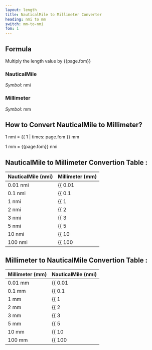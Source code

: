 ```yaml
---
layout: length
title: NauticalMile to Millimeter Converter
heading: nmi to mm
switch: mm-to-nmi
fom: 1
---
```


## Formula
Multiply the length value by {{page.fom}}

### NauticalMile
*Symbol*: nmi

### Millimeter
*Symbol*: mm

## How to Convert NauticalMile to Millimeter?
1 nmi = {{ 1 | times: page.fom }} mm

1 mm = {{page.fom}} nmi

## NauticalMile to Millimeter Convertion Table :

| NauticalMile (nmi) | Millimeter (mm) |
| ---- | ---- |
| 0.01 nmi | {{ 0.01 | times: page.fom | round: 5 }} mm |
| 0.1 nmi | {{ 0.1 | times: page.fom | round: 5 }} mm |
| 1 nmi | {{ 1 | times: page.fom | round: 5 }} mm |
| 2 nmi | {{ 2 | times: page.fom | round: 5 }} mm |
| 3 nmi | {{ 3 | times: page.fom | round: 5 }} mm |
| 5 nmi | {{ 5 | times: page.fom | round: 5 }} mm |
| 10 nmi | {{ 10 | times: page.fom | round: 5 }} mm |
| 100 nmi | {{ 100 | times: page.fom | round: 5 }} mm |

## Millimeter to NauticalMile Convertion Table :

| Millimeter (mm) | NauticalMile (nmi) |
| ---- | ---- |
| 0.01 mm | {{ 0.01 | divided_by: page.fom | round: 5 }} nmi |
| 0.1 mm | {{ 0.1 | divided_by: page.fom | round: 5 }} nmi |
| 1 mm | {{ 1 | divided_by: page.fom | round: 5 }} nmi |
| 2 mm | {{ 2 | divided_by: page.fom | round: 5 }} nmi |
| 3 mm | {{ 3 | divided_by: page.fom | round: 5 }} nmi |
| 5 mm | {{ 5 | divided_by: page.fom | round: 5 }} nmi |
| 10 mm | {{ 10 | divided_by: page.fom | round: 5 }} nmi |
| 100 mm | {{ 100 | divided_by: page.fom | round: 5 }} nmi |

<script>
selectInput[10].selected = true
selectOutput[2].selected = true
</script>
